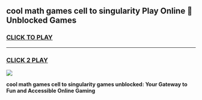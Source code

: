 
## cool math games cell to singularity Play Online 👋 Unblocked Games
<h3>
<a href="https://news.freeplayer.one?title=cool_math_games_cell_to_singularity&ref=17CMG">CLICK TO PLAY</a></h3>
<hr>

<h3>
<a href="https://news.freeplayer.one?title=cool_math_games_cell_to_singularity&ref=17CMG">CLICK 2 PLAY</a>
  
</h3>

<a href="https://news.freeplayer.one?title=cool_math_games_cell_to_singularity&ref=17CMG/"><img src="https://clearcache.store/games.png"></a>


**cool math games cell to singularity games unblocked: Your Gateway to Fun and Accessible Online Gaming**
